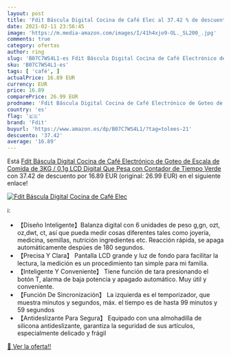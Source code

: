 ```yaml
---
layout: post
title: 'Fdit Báscula Digital Cocina de Café Elec al 37.42 % de descuento'
date: 2021-02-11 23:56:45
image: 'https://m.media-amazon.com/images/I/41h4xjo9-OL._SL200_.jpg'
comments: true
category: ofertas
author: ring
slug: 'B07C7WS4L1-es Fdit Báscula Digital Cocina de Café Electrónico de Goteo...'
sku: 'B07C7WS4L1-es'
tags: [ 'café', ]
actualPrice: 16.89 EUR
currency: EUR
price: 16.89
comparePrice: 26.99 EUR
prodname: 'Fdit Báscula Digital Cocina de Café Electrónico de Goteo de Escala de Comida de 3KG / 0.1g LCD Digital Que Pesa con Contador de Tiempo  Verde '
country: 'es'
flag: '🇪🇸'
brand: 'Fdit'
buyurl: 'https://www.amazon.es/dp/B07C7WS4L1/?tag=tolees-21'
descuento: '37.42'
average: '16.89'
---
```


Está [Fdit Báscula Digital Cocina de Café Electrónico de Goteo de Escala de Comida de 3KG / 0.1g LCD Digital Que Pesa con Contador de Tiempo  Verde ](https://www.amazon.es/dp/B07C7WS4L1/?tag=tolees-21) con 37.42 de descuento por 16.89 EUR (original: 26.99 EUR) en el siguiente enlace!

[![Fdit Báscula Digital Cocina de Café Elec](https://m.media-amazon.com/images/I/41h4xjo9-OL._SL200_.jpg)](https://www.amazon.es/dp/B07C7WS4L1/?tag=tolees-21)

ℹ️:

- 【Diseño Inteligente】Balanza digital con 6 unidades de peso g,gn, ozt, oz,dwt, ct, así que pueda medir cosas diferentes tales como joyería, medicina, semillas, nutrición ingredientes etc. Reacción rápida, se apaga automáticamente despúes de 180 segundos.
- 【Precisa Y Clara】 Pantalla LCD grande y luz de fondo para facilitar la lectura, la medición es un procedimiento tan simple para mi familia.
- 【Inteligente Y Conveniente】 Tiene función de tara presionando el botón T, alarma de baja potencia y apagado automático. Muy útil y conveniente.
- 【Función De Sincronización】 La izquierda es el temporizador, que muestra minutos y segundos, máx. el tiempo es de hasta 99 minutos y 59 segundos
- 【Antideslizante Para Segura】 Equipado con una almohadilla de silicona antideslizante, garantiza la seguridad de sus artículos, especialmente delicado y frágil

[🛒 Ver la oferta!!](https://www.amazon.es/dp/B07C7WS4L1/?tag=tolees-21)
